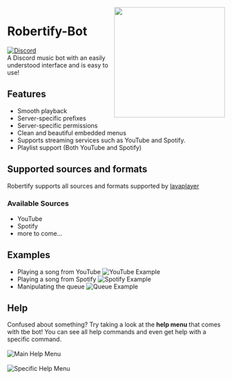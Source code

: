 <img align="right" src="https://i.imgur.com/HkAHWq5.png" height="256" width="256">

# Robertify-Bot
[![Discord](https://discordapp.com/api/guilds/304828928223084546/widget.png)](https://discord.gg/2qcgtCXSQ5) <br>
A Discord music bot with an easily understood interface and is easy to use!

## Features
- Smooth playback
- Server-specific prefixes
- Server-specific permissions
- Clean and beautiful embedded menus
- Supports streaming services such as YouTube and Spotify.
- Playlist support (Both YouTube and Spotify)

## Supported sources and formats
Robertify supports all sources and formats supported by [lavaplayer](https://github.com/sedmelluq/lavaplayer#supported-formats)
### Available Sources
- YouTube
- Spotify
- more to come...

## Examples
- Playing a song from YouTube
![YouTube Example](https://i.imgur.com/27lnaYZ.gif)
- Playing a song from Spotify
![Spotify Example](https://i.imgur.com/vxhvN79.gif)
- Manipulating the queue
![Queue Example](https://i.imgur.com/1PWkKef.gif)

## Help
Confused about something? Try taking a look at the **help menu** that comes with tbe bot! You can see all help commands and even get help with a specific command. <br><br>
![Main Help Menu](https://i.imgur.com/zyMS43y.png) <br><br>
![Specific Help Menu](https://i.imgur.com/X4575hL.png)